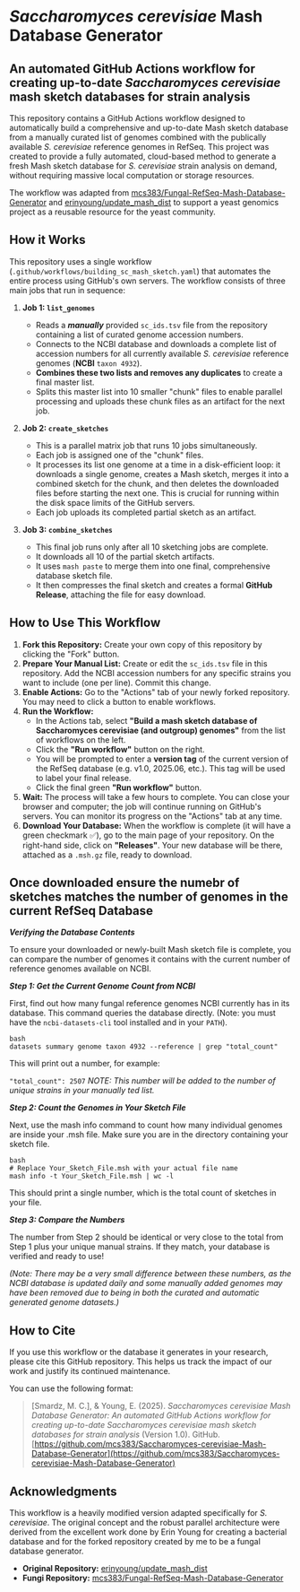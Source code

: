 # *Saccharomyces cerevisiae* Mash Database Generator
## An automated GitHub Actions workflow for creating up-to-date *Saccharomyces cerevisiae* mash sketch databases for strain analysis

This repository contains a GitHub Actions workflow designed to automatically build a comprehensive and up-to-date Mash sketch database from a manually curated list of genomes combined with the publically available *S. cerevisiae* reference genomes in RefSeq. This project was created to provide a fully automated, cloud-based method to generate a fresh Mash sketch database for *S. cerevisiae* strain analysis on demand, without requiring massive local computation or storage resources.

The workflow was adapted from [mcs383/Fungal-RefSeq-Mash-Database-Generator](https://github.com/mcs383/Fungal-RefSeq-Mash-Database-Generator) and [erinyoung/update_mash_dist](https://github.com/erinyoung/update_mash_dist) to support a yeast genomics project as a reusable resource for the yeast community.

## How it Works

This repository uses a single workflow (`.github/workflows/building_sc_mash_sketch.yaml`) that automates the entire process using GitHub's own servers. The workflow consists of three main jobs that run in sequence:

1.  **Job 1: `list_genomes`**
    * Reads a ***manually*** provided `sc_ids.tsv` file from the repository containing a list of curated genome accession numbers.
    * Connects to the NCBI database and downloads a complete list of accession numbers for all currently available *S. cerevisiae* reference genomes (**NCBI** `taxon 4932`).
    * **Combines these two lists and removes any duplicates** to create a final master list.
    * Splits this master list into 10 smaller "chunk" files to enable parallel processing and uploads these chunk files as an artifact for the next job.

2.  **Job 2: `create_sketches`**
    * This is a parallel matrix job that runs 10 jobs simultaneously.
    * Each job is assigned one of the "chunk" files.
    * It processes its list one genome at a time in a disk-efficient loop: it downloads a single genome, creates a Mash sketch, merges it into a combined sketch for the chunk, and then deletes the downloaded files before starting the next one. This is crucial for running within the disk space limits of the GitHub servers.
    * Each job uploads its completed partial sketch as an artifact.

3.  **Job 3: `combine_sketches`**
    * This final job runs only after all 10 sketching jobs are complete.
    * It downloads all 10 of the partial sketch artifacts.
    * It uses `mash paste` to merge them into one final, comprehensive database sketch file.
    * It then compresses the final sketch and creates a formal **GitHub Release**, attaching the file for easy download.

## How to Use This Workflow

1.  **Fork this Repository:** Create your own copy of this repository by clicking the "Fork" button.
2.  **Prepare Your Manual List:** Create or edit the `sc_ids.tsv` file in this repository. Add the NCBI accession numbers for any specific strains you want to include (one per line). Commit this change.
3.  **Enable Actions:** Go to the "Actions" tab of your newly forked repository. You may need to click a button to enable workflows.
4.  **Run the Workflow:**
    * In the Actions tab, select **"Build a mash sketch database of Saccharomyces cerevisiae (and outgroup) genomes"** from the list of workflows on the left.
    * Click the **"Run workflow"** button on the right.
    * You will be prompted to enter a **version tag** of the current version of the RefSeq database (e.g. v1.0, 2025.06, etc.). This tag will be used to label your final release.
    * Click the final green **"Run workflow"** button.
5.  **Wait:** The process will take a few hours to complete. You can close your browser and computer; the job will continue running on GitHub's servers. You can monitor its progress on the "Actions" tab at any time.
6.  **Download Your Database:** When the workflow is complete (it will have a green checkmark ✅), go to the main page of your repository. On the right-hand side, click on **"Releases"**. Your new database will be there, attached as a `.msh.gz` file, ready to download.

## Once downloaded ensure the numebr of sketches matches the number of genomes in the current RefSeq Database

***Verifying the Database Contents***

To ensure your downloaded or newly-built Mash sketch file is complete, you can compare the number of genomes it contains with the current number of reference genomes available on NCBI.

***Step 1: Get the Current Genome Count from NCBI***

First, find out how many fungal reference genomes NCBI currently has in its database. This command queries the database directly. (Note: you must have the `ncbi-datasets-cli` tool installed and in your `PATH`).

```
bash
datasets summary genome taxon 4932 --reference | grep "total_count"
```

This will print out a number, for example:

```"total_count": 2507```
*NOTE: This number will be added to the number of unique strains in your manually ted list.*

***Step 2: Count the Genomes in Your Sketch File***

Next, use the mash info command to count how many individual genomes are inside your .msh file. Make sure you are in the directory containing your sketch file.

```
bash
# Replace Your_Sketch_File.msh with your actual file name
mash info -t Your_Sketch_File.msh | wc -l
```
This should print a single number, which is the total count of sketches in your file.

***Step 3: Compare the Numbers***

The number from Step 2 should be identical or very close to the total from Step 1 plus your unique manual strains. If they match, your database is verified and ready to use!

*(Note: There may be a very small difference between these numbers, as the NCBI database is updated daily and some manually added genomes may have been removed due to being in both the curated and automatic generated genome datasets.)*

## How to Cite

If you use this workflow or the database it generates in your research, please cite this GitHub repository. This helps us track the impact of our work and justify its continued maintenance.

You can use the following format:

> [Smardz, M. C.], & Young, E. (2025). *Saccharomyces cerevisiae Mash Database Generator: An automated GitHub Actions workflow for creating up-to-date Saccharomyces cerevisiae mash sketch databases for strain analysis* (Version 1.0). GitHub. [https://github.com/mcs383/Saccharomyces-cerevisiae-Mash-Database-Generator](https://github.com/mcs383/Saccharomyces-cerevisiae-Mash-Database-Generator)

## Acknowledgments

This workflow is a heavily modified version adapted specifically for *S. cerevisiae*. The original concept and the robust parallel architecture were derived from the excellent work done by Erin Young for creating a bacterial database and for the forked repository created by me to be a fungal database generator.
* **Original Repository:** [erinyoung/update_mash_dist](https://github.com/erinyoung/update_mash_dist)
* **Fungi Repository:** [mcs383/Fungal-RefSeq-Mash-Database-Generator](https://github.com/mcs383/Fungal-RefSeq-Mash-Database-Generator)
